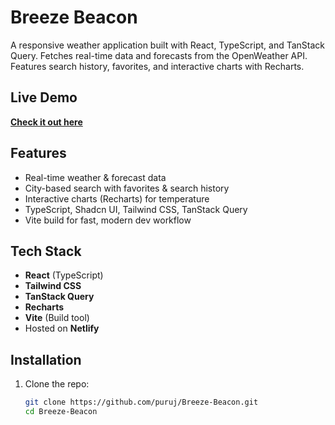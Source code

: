 # Breeze Beacon

A responsive weather application built with React, TypeScript, and TanStack Query. Fetches real-time data and forecasts from the OpenWeather API. Features search history, favorites, and interactive charts with Recharts.

## Live Demo

[**Check it out here**](https://voluble-otter-9c4c09.netlify.app/)

## Features

- Real-time weather & forecast data
- City-based search with favorites & search history
- Interactive charts (Recharts) for temperature
- TypeScript, Shadcn UI, Tailwind CSS, TanStack Query
- Vite build for fast, modern dev workflow

## Tech Stack

- **React** (TypeScript)
- **Tailwind CSS**
- **TanStack Query**
- **Recharts**
- **Vite** (Build tool)
- Hosted on **Netlify**

## Installation

1. Clone the repo:

   ```bash
   git clone https://github.com/puruj/Breeze-Beacon.git
   cd Breeze-Beacon
